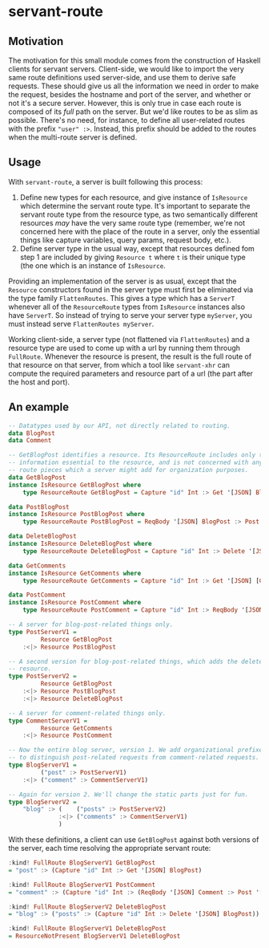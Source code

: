 # servant-route

## Motivation

The motivation for this small module comes from the construction of Haskell
clients for servant servers. Client-side, we would like to import the very
same route definitions used server-side, and use them to derive safe requests.
These should give us all the information we need in order to make the request,
besides the hostname and port of the server, and whether or not it's a secure
server. However, this is only true in case each route is composed of its
*full* path on the server. But we'd like routes to be as slim as possible.
There's no need, for instance, to define all user-related routes with the
prefix `"user" :>`. Instead, this prefix should be added to the routes when
the multi-route server is defined.

## Usage

With `servant-route`, a server is built following this process:

  1. Define new types for each resource, and give instance of `IsResource`
     which determine the servant route type. It's important to separate the
     servant route type from the resource type, as two semantically different
     resources *may* have the very same route type (remember, we're not
     concerned here with the place of the route in a server, only the essential
     things like capture variables, query params, request body, etc.).
  2. Define server type in the usual way, except that resources defined fom
     step 1 are included by giving `Resource t` where `t` is their unique type
     (the one which is an instance of `IsResource`.

Providing an implementation of the server is as usual, except that the
`Resource` constructors found in the server type must first be eliminated
via the type family `FlattenRoutes`. This gives a type which has a `ServerT`
whenever all of the `ResourceRoute` types from `IsResource` instances
also have `ServerT`. So instead of trying to serve your server type `myServer`,
you must instead serve `FlattenRoutes myServer`.

Working client-side, a server type (not flattened via `FlattenRoutes`) and a
resource type are used to come up with a url by running them through `FullRoute`. 
Whenever the resource is present, the result is the full route of that
resource on that server, from which a tool like `servant-xhr` can compute
the required parameters and resource part of a url (the part after the host and
port).

## An example

```Haskell
-- Datatypes used by our API, not directly related to routing.
data BlogPost
data Comment

-- GetBlogPost identifies a resource. Its ResourceRoute includes only the
-- information essential to the resource, and is not concerned with any static
-- route pieces which a server might add for organization purposes.
data GetBlogPost
instance IsResource GetBlogPost where
    type ResourceRoute GetBlogPost = Capture "id" Int :> Get '[JSON] BlogPost

data PostBlogPost
instance IsResource PostBlogPost where
    type ResourceRoute PostBlogPost = ReqBody '[JSON] BlogPost :> Post '[JSON] Int

data DeleteBlogPost
instance IsResource DeleteBlogPost where
    type ResourceRoute DeleteBlogPost = Capture "id" Int :> Delete '[JSON] BlogPost

data GetComments
instance IsResource GetComments where
    type ResourceRoute GetComments = Capture "id" Int :> Get '[JSON] [Comment]

data PostComment
instance IsResource PostComment where
    type ResourceRoute PostComment = Capture "id" Int :> ReqBody '[JSON] Comment :> Post '[JSON] Int

-- A server for blog-post-related things only.
type PostServerV1 =
         Resource GetBlogPost
    :<|> Resource PostBlogPost

-- A second version for blog-post-related things, which adds the delete
-- resource.
type PostServerV2 =
         Resource GetBlogPost
    :<|> Resource PostBlogPost
    :<|> Resource DeleteBlogPost

-- A server for comment-related things only.
type CommentServerV1 =
         Resource GetComments
    :<|> Resource PostComment

-- Now the entire blog server, version 1. We add organizational prefixes
-- to distinguish post-related requests from comment-related requests.
type BlogServerV1 =
         ("post" :> PostServerV1)
    :<|> ("comment" :> CommentServerV1)

-- Again for version 2. We'll change the static parts just for fun.
type BlogServerV2 =
    "blog" :> (    ("posts" :> PostServerV2)
              :<|> ("comments" :> CommentServerV1)
              )
```

With these definitions, a client can use `GetBlogPost` against both versions
of the server, each time resolving the appropriate servant route:

```Haskell
:kind! FullRoute BlogServerV1 GetBlogPost
= "post" :> (Capture "id" Int :> Get '[JSON] BlogPost)

:kind! FullRoute BlogServerV1 PostComment
= "comment" :> (Capture "id" Int :> (ReqBody '[JSON] Comment :> Post '[JSON] ()))

:kind! FullRoute BlogServerV2 DeleteBlogPost
= "blog" :> ("posts" :> (Capture "id" Int :> Delete '[JSON] BlogPost))

:kind! FullRoute BlogServerV1 DeleteBlogPost
= ResourceNotPresent BlogServerV1 DeleteBlogPost
```
